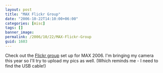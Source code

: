 ```yaml
---
layout: post
title: "MAX Flickr Group"
date: "2006-10-22T14:10:00+06:00"
categories: [misc]
tags: []
banner_image: 
permalink: /2006/10/22/MAX-Flickr-Group
guid: 1603
---
```


Check out the <a href="http://www.flickr.com/groups/max2006/">Flickr group</a> set up for MAX 2006. I'm bringing my camera this year so I'll try to upload my pics as well. (Which reminds me - I need to find the USB cable!)